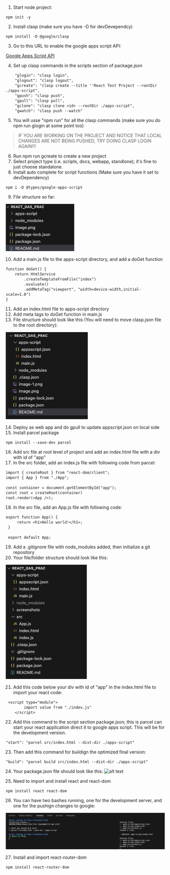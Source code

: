 1) Start node project:  
```
npm init -y
```
2) Install clasp (make sure you have -D for devDevependcy)

```
npm install -D @google/clasp
```

3) Go to this URL to enable the google apps script API: 

[Google Apps Script API](https://script.google.com/home/usersettings)

4) Set up clasp commands in the scripts section of package.json
```
    "glogin": "clasp login",
    "glogout": "clasp logout",
    "gcreate": "clasp create --title ''React Test Project --rootDir ./apps-script",
    "gpush": "clasp push",
    "gpull": "clasp pull",
    "gclone": "clasp clone <id> --rootDir ./apps-script",
    "gwatch": "clasp push --watch"

```

5) You will usse "npm run" for all the clasp commands (make sure you do npm run glogin at some point too)
> IF YOU ARE WORKING ON THE PROJECT AND NOTICE THAT LOCAL CHANGES ARE NOT BEING PUSHED, TRY DOING CLASP LOGIN AGAIN!!!
6) Run npm run gcreate to create a new project 
7) Select project type (i.e. scripts, docs, webapp, standlone); it's fine to just choose standalone.
8) Install auto complete for script functions (Make sure you have it set to devDependency)

```
npm i -D @types/google-apps-script
```

9) File structure so far: 

![alt text](/screenshots/image-1.png)

10) Add a main.js file to the apps-script directory, and add a doGet function

```
function doGet() {
    return HtmlService
        .createTemplateFromFile("index")
        .evaluate()
        .addMetaTag("viewport", "width=device-width,initial-scale=1.0")
}
```

11) Add an index.html file to apps-script directory
12) Add meta tags to doGet function in main.js
13) File structure should look like this (You will need to move clasp.json file to the root directory): 

![alt text](/screenshots/image-2.png)

14) Deploy as web app and do gpull to update appscript.json on local side
15) Install parcel package

```
npm install --save-dev parcel
```

16) Add src file at root level of project and add an index.html file with a div with id of "app"
17) In the src folder, add an index.js file with following code from parcel: 

```
import { createRoot } from "react-dom/client";
import { App } from "./App";

const container = document.getElementById("app");
const root = createRoot(container)
root.render(<App />);
```
18) In the src file, add an App.js file with following code: 

```
export function App() {
     return <h1>Hello world!</h1>;
 }

 export default App;
```

19) Add a .gitignore file with node_modules added, then initialize a git repository
20) Your file/folder structure should look like this: 

![alt text](/screenshots/image.png)

21) Add this code below your div with id of "app" in the index.html file to import your react code: 

```
 <script type="module">
        import value from "./index.js"
    </script>
```

22) Add this command to the script section package.json; this is parcel can start your react application direct it to google apps script. This will be for the development version.

```
"start": "parcel src/index.html --dist-dir ./apps-script"
```

23) Then add this command for buildign the optimized final version: 

```
"build": "parcel build src/index.html --dist-dir ./apps-script"
```

24) Your package.json file should look like this: 
![alt text](/screenshots/image3.pngg)

25) Need to import and install react and react-dom
```
npm install react react-dom
```

26) You can have two bashes running, one for the development server, and one for the pushign changes to google: 

![alt text](/screenshots/image-4.png)

27) Install and import react-router-dom
```
npm install react-router-dom
```
